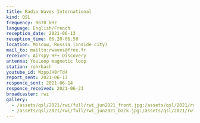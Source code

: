 ```yaml
---
title: Radio Waves International
kind: QSL
frequency: 9670 kHz
language: English/French
reception_date: 2021-06-13
reception_time: 06.20-06.58
location: Moscow, Russia (inside city)
mail_to: mailto:rwaves@free.fr
receiver: Airspy HF+ Discovery
antenna: YouLoop magnetic loop
station: rohrbach
youtube_id: WzppJH8rTd4
report_sent: 2021-06-13
responce_sent: 2021-06-14
responce_received: 2021-06-23
broadcaster: rwi
gallery:
  - /assets/qsl/2021/rwi/full/rwi_jun2021_front.jpg:/assets/qsl/2021/rwi/small/rwi_jun2021_front.jpg
  - /assets/qsl/2021/rwi/full/rwi_jun2021_back.jpg:/assets/qsl/2021/rwi/small/rwi_jun2021_back.jpg
---
```

